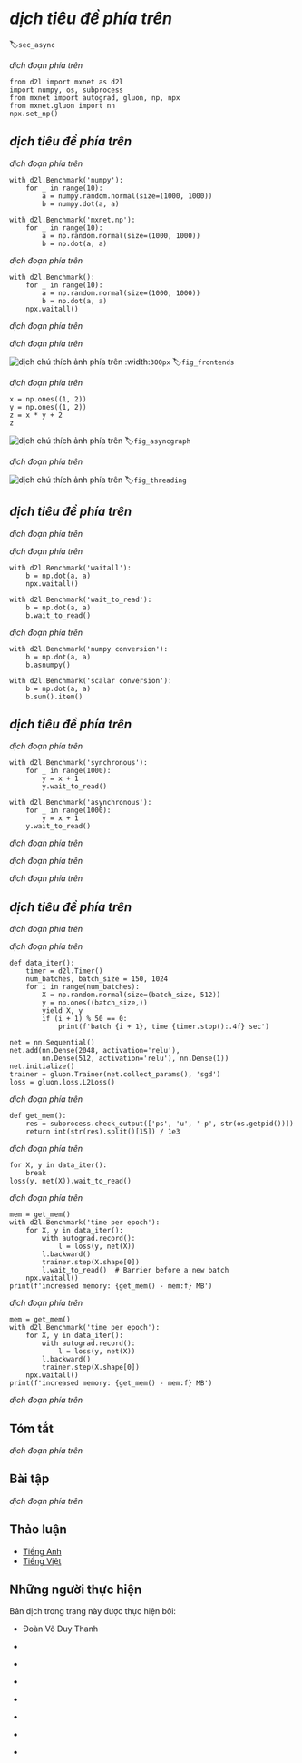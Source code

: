 <!-- ===================== Bắt đầu dịch Phần 1 ===================== -->
<!-- ========================================= REVISE PHẦN 1 - BẮT ĐẦU =================================== -->

<!--
# Asynchronous Computation
-->

# *dịch tiêu đề phía trên*
:label:`sec_async`

<!--
Today's computers are highly parallel systems, consisting of multiple CPU cores (often multiple threads per core), multiple processing elements per GPU and often multiple GPUs per device.
In short, we can process many different things at the same time, often on different devices.
Unfortunately Python is not a great way of writing parallel and asynchronous code, at least not with some extra help.
After all, Python is single-threaded and this is unlikely to change in the future.
Deep learning frameworks such as MXNet and TensorFlow utilize an asynchronous programming model to improve performance (PyTorch uses Python's own scheduler leading to a different performance trade-off).
Hence, understanding how asynchronous programming works helps us to develop more efficient programs, by proactively reducing computational requirements and mutual dependencies.
This allows us to reduce memory overhead and increase processor utilization.
We begin by importing the necessary libraries.
-->

*dịch đoạn phía trên*


```{.python .input  n=1}
from d2l import mxnet as d2l
import numpy, os, subprocess
from mxnet import autograd, gluon, np, npx
from mxnet.gluon import nn
npx.set_np()
```

<!--
## Asynchrony via Backend
-->

## *dịch tiêu đề phía trên*

<!--
For a warmup consider the following toy problem - we want to generate a random matrix and multiply it.
Let us do that both in NumPy and in MXNet NP to see the difference.
-->

*dịch đoạn phía trên*


```{.python .input  n=2}
with d2l.Benchmark('numpy'):
    for _ in range(10):
        a = numpy.random.normal(size=(1000, 1000))
        b = numpy.dot(a, a)

with d2l.Benchmark('mxnet.np'):
    for _ in range(10):
        a = np.random.normal(size=(1000, 1000))
        b = np.dot(a, a)
```


<!--
This is orders of magnitude faster.
At least it seems to be so.
Since both are executed on the same processor something else must be going on.
Forcing MXNet to finish all computation prior to returning shows what happened previously: computation is being executed by the backend while the frontend returns control to Python.
-->

*dịch đoạn phía trên*

```{.python .input  n=3}
with d2l.Benchmark():
    for _ in range(10):
        a = np.random.normal(size=(1000, 1000))
        b = np.dot(a, a)
    npx.waitall()
```


<!--
Broadly speaking, MXNet has a frontend for direct interaction with the users, e.g., via Python, as well as a backend used by the system to perform the computation.
The backend possesses its own threads that continuously collect and execute queued tasks.
Note that for this to work the backend must be able to keep track of the dependencies between various steps in the computational graph.
Hence it is ony possible to parallelize operations that do not depend on each other.
-->

*dịch đoạn phía trên*

<!-- ===================== Kết thúc dịch Phần 1 ===================== -->

<!-- ===================== Bắt đầu dịch Phần 2 ===================== -->

<!--
As shown in :numref:`fig_frontends`, users can write MXNet programs in various frontend languages, such as Python, R, Scala and C++.
Regardless of the front-end programming language used, the execution of MXNet programs occurs primarily in the back-end of C++ implementations.
Operations issued by the frontend language are passed on to the backend for execution.
The backend manages its own threads that continuously collect and execute queued tasks.
Note that for this to work the backend must be able to keep track of the dependencies between various steps in the computational graph.
That is, it is not possible to parallelize operations that depend on each other.
-->

*dịch đoạn phía trên*

<!--
![Programming Frontends.](../img/frontends.png)
-->

![*dịch chú thích ảnh phía trên*](../img/frontends.png)
:width:`300px`
:label:`fig_frontends`


<!--
Let us look at another toy example to understand the dependency graph a bit better.
-->

*dịch đoạn phía trên*


```{.python .input  n=4}
x = np.ones((1, 2))
y = np.ones((1, 2))
z = x * y + 2
z
```

<!--
![Dependencies.](../img/asyncgraph.svg)
-->

![*dịch chú thích ảnh phía trên*](../img/asyncgraph.svg)
:label:`fig_asyncgraph`


<!--
The code snippet above is also illustrated in :numref:`fig_asyncgraph`.
Whenever the Python frontend thread executes one of the first three statements, it simply returns the task to the backend queue.
When the last statement’s results need to be printed, the Python frontend thread will wait for the C++ backend thread to finish computing result of the variable `z`.
One benefit of this design is that the Python frontend thread does not need to perform actual computations.
Thus, there is little impact on the program’s overall performance, regardless of Python’s performance.
:numref:`fig_threading` illustrates how frontend and backend interact.
-->

*dịch đoạn phía trên*

<!--
![Frontend and Backend.](../img/threading.svg)
-->

![*dịch chú thích ảnh phía trên*](../img/threading.svg)
:label:`fig_threading`

<!-- ===================== Kết thúc dịch Phần 2 ===================== -->

<!-- ===================== Bắt đầu dịch Phần 3 ===================== -->

<!--
## Barriers and Blockers
-->

## *dịch tiêu đề phía trên*

<!--
There are a number of operations that will force Python to wait for completion:
* Most obviously `npx.waitall()` waits until all computation has completed, regardless of when the compute instructions were issued.
In practice it is a bad idea to use this operator unless absolutely necessary since it can lead to poor performance.
* If we just want to wait until a specific variable is available we can call `z.wait_to_read()`.
In this case MXNet blocks return to Python until the variable `z` has been computed. Other computation may well continue afterwards.
-->

*dịch đoạn phía trên*

<!--
Let us see how this works in practice:
-->

*dịch đoạn phía trên*


```{.python .input  n=5}
with d2l.Benchmark('waitall'):
    b = np.dot(a, a)
    npx.waitall()

with d2l.Benchmark('wait_to_read'):
    b = np.dot(a, a)
    b.wait_to_read()
```


<!--
Both operations take approximately the same time to complete.
Besides the obvious blocking operations we recommend that the reader is aware of *implicit* blockers.
Printing a variable clearly requires the variable to be available and is thus a blocker.
Lastly, conversions to NumPy via `z.asnumpy()` and conversions to scalars via `z.item()` are blocking, since NumPy has no notion of asynchrony.
It needs access to the values just like the `print` function.
Copying small amounts of data frequently from MXNet's scope to NumPy and back can destroy performance of an otherwise efficient code, 
since each such operation requires the compute graph to evaluate all intermediate results needed to get the relevant term *before* anything else can be done.
-->

*dịch đoạn phía trên*


```{.python .input  n=7}
with d2l.Benchmark('numpy conversion'):
    b = np.dot(a, a)
    b.asnumpy()

with d2l.Benchmark('scalar conversion'):
    b = np.dot(a, a)
    b.sum().item()
```

<!-- ===================== Kết thúc dịch Phần 3 ===================== -->

<!-- ===================== Bắt đầu dịch Phần 4 ===================== -->

<!--
## Improving Computation
-->

## *dịch tiêu đề phía trên*

<!--
On a heavily multithreaded system (even regular laptops have 4 threads or more and on multi-socket servers this number can exceed 256) the overhead of scheduling operations can become significant.
This is why it is highly desirable to have computation and scheduling occur asynchronously and in parallel.
To illustrate the benefit of doing this let us see what happens if we increment a variable by 1 multiple times, both in sequence or asynchronously.
We simulate synchronous execution by inserting a `wait_to_read()` barrier in between each addition.
-->

*dịch đoạn phía trên*


```{.python .input  n=9}
with d2l.Benchmark('synchronous'):
    for _ in range(1000):
        y = x + 1
        y.wait_to_read()

with d2l.Benchmark('asynchronous'):
    for _ in range(1000):
        y = x + 1
    y.wait_to_read()
```


<!--
A slightly simplified interaction between the Python front-end thread and the C++ back-end thread can be summarized as follows:
-->

*dịch đoạn phía trên*

<!--
1. The front-end orders the back-end to insert the calculation task `y = x + 1` into the queue.
2. The back-end then receives the computation tasks from the queue and performs the actual computations.
3. The back-end then returns the computation results to the front-end.
-->

*dịch đoạn phía trên*

<!--
Assume that the durations of these three stages are $t_1, t_2$ and $t_3$, respectively.
If we do not use asynchronous programming, the total time taken to perform 1000 computations is approximately $1000 (t_1+ t_2 + t_3)$.
If asynchronous programming is used, the total time taken to perform 1000 computations can be reduced to $t_1 + 1000 t_2 + t_3$ (assuming $1000 t_2 > 999t_1$), 
since the front-end does not have to wait for the back-end to return computation results for each loop.
-->

*dịch đoạn phía trên*

<!-- ===================== Kết thúc dịch Phần 4 ===================== -->

<!-- ===================== Bắt đầu dịch Phần 5 ===================== -->

<!-- ========================================= REVISE PHẦN 1 - KẾT THÚC ===================================-->

<!-- ========================================= REVISE PHẦN 2 - BẮT ĐẦU ===================================-->

<!--
## Improving Memory Footprint
-->

## *dịch tiêu đề phía trên*

<!--
Imagine a situation where we keep on inserting operations into the backend by executing Python code on the frontend.
For instance, the frontend might insert a large number of minibatch tasks within a very short time.
After all, if no meaningful computation happens in Python this can be done quite quickly.
If each of these tasks can be launched quickly at the same time this may cause a spike in memory usage.
Given a finite amount of memory available on GPUs (and even on CPUs) this can lead to resource contention or even program crashes.
Some readers might have noticed that previous training routines made use of synchronization methods such as `item` or even `asnumpy`.
-->

*dịch đoạn phía trên*

<!--
We recommend to use these operations carefully, e.g., for each minibatch, such as to balance computational efficiency and memory footprint.
To illustrate what happens let us implement a simple training loop for a deep network and measure its memory consumption and timing.
Below is the mock data generator and deep network.
-->

*dịch đoạn phía trên*


```{.python .input  n=10}
def data_iter():
    timer = d2l.Timer()
    num_batches, batch_size = 150, 1024
    for i in range(num_batches):
        X = np.random.normal(size=(batch_size, 512))
        y = np.ones((batch_size,))
        yield X, y
        if (i + 1) % 50 == 0:
            print(f'batch {i + 1}, time {timer.stop():.4f} sec')

net = nn.Sequential()
net.add(nn.Dense(2048, activation='relu'),
        nn.Dense(512, activation='relu'), nn.Dense(1))
net.initialize()
trainer = gluon.Trainer(net.collect_params(), 'sgd')
loss = gluon.loss.L2Loss()
```


<!--
Next we need a tool to measure the memory footprint of our code. We use a relatively primitive `ps` call to accomplish this (note that the latter only works on Linux and MacOS).
For a much more detailed analysis of what is going on here use e.g., Nvidia's [Nsight](https://developer.nvidia.com/nsight-compute-2019_5) or Intel's [vTune](https://software.intel.com/en-us/vtune).
-->

*dịch đoạn phía trên*


```{.python .input  n=12}
def get_mem():
    res = subprocess.check_output(['ps', 'u', '-p', str(os.getpid())])
    return int(str(res).split()[15]) / 1e3
```


<!--
Before we can begin testing we need to initialize the parameters of the network and process one batch.
Otherwise it would be tricky to see what the additional memory consumption is.
See :numref:`sec_deferred_init` for further details related to initialization.
-->

*dịch đoạn phía trên*


```{.python .input  n=13}
for X, y in data_iter():
    break
loss(y, net(X)).wait_to_read()
```

<!-- ===================== Kết thúc dịch Phần 5 ===================== -->

<!-- ===================== Bắt đầu dịch Phần 6 ===================== -->

<!--
To ensure that we do not overflow the task buffer on the backend we insert a `wait_to_read` call for the loss function at the end of each loop.
This forces the forward pass to complete before a new forward pass is commenced.
Note that a (possibly more elegant) alternative would have been to track the loss in a scalar variable and to force a barrier via the `item` call.
-->

*dịch đoạn phía trên*


```{.python .input  n=14}
mem = get_mem()
with d2l.Benchmark('time per epoch'):
    for X, y in data_iter():
        with autograd.record():
            l = loss(y, net(X))
        l.backward()
        trainer.step(X.shape[0])
        l.wait_to_read()  # Barrier before a new batch
    npx.waitall()
print(f'increased memory: {get_mem() - mem:f} MB')
```


<!--
As we see, the timing of the minibatches lines up quite nicely with the overall runtime of the optimization code.
Moreover, memory footprint only increases slightly.
Now let us see what happens if we drop the barrier at the end of each minibatch.
-->

*dịch đoạn phía trên*


```{.python .input  n=14}
mem = get_mem()
with d2l.Benchmark('time per epoch'):
    for X, y in data_iter():
        with autograd.record():
            l = loss(y, net(X))
        l.backward()
        trainer.step(X.shape[0])
    npx.waitall()
print(f'increased memory: {get_mem() - mem:f} MB')
```


<!--
Even though the time to issue instructions for the backend is an order of magnitude smaller, we still need to perform computation.
Consequently a large amount of intermediate results cannot be released and may pile up in memory.
While this didn't cause any issues in the toy example above, it might well have resulted in out of memory situations when left unchecked in real world scenarios.
-->

*dịch đoạn phía trên*

<!-- ===================== Kết thúc dịch Phần 6 ===================== -->

<!-- ===================== Bắt đầu dịch Phần 7 ===================== -->


## Tóm tắt

<!--
* MXNet decouples the Python frontend from an execution backend. This allows for fast asynchronous insertion of commands into the backend and associated parallelism.
* Asynchrony leads to a rather responsive frontend. However, use caution not to overfill the task queue since it may lead to excessive memory consumption.
* It is recommended to synchronize for each minibatch to keep frontend and backend approximately synchronized.
* Be aware of the fact that conversions from MXNet's memory management to Python will force the backend to wait until  the specific variable is ready. 
`print`, `asnumpy` and `item` all have this effect. This can be desirable but a carless use of synchronization can ruin performance.
* Chip vendors offer sophisticated performance analysis tools to obtain a much more fine-grained insight into the efficiency of deep learning.
-->

*dịch đoạn phía trên*


## Bài tập

<!--
1. We mentioned above that using asynchronous computation can reduce the total amount of time needed to perform $1000$ computations to $t_1 + 1000 t_2 + t_3$. Why do we have to assume $1000 t_2 > 999 t_1$ here?
2. How would you need to modify the training loop if you wanted to have an overlap of one minibatch each? I.e., if you wanted to ensure that batch $b_t$ finishes before batch $b_{t+2}$ commences?
3. What might happen if we want to execute code on CPUs and GPUs simultaneously? Should you still insist on synchronizing after every minibatch has been issued?
4. Measure the difference between `waitall` and `wait_to_read`. Hint: perform a number of instructions and synchronize for an intermediate result.
-->

*dịch đoạn phía trên*


<!-- ===================== Kết thúc dịch Phần 7 ===================== -->
<!-- ========================================= REVISE PHẦN 2 - KẾT THÚC ===================================-->

## Thảo luận
* [Tiếng Anh](https://discuss.mxnet.io/t/2381)
* [Tiếng Việt](https://forum.machinelearningcoban.com/c/d2l)

## Những người thực hiện
Bản dịch trong trang này được thực hiện bởi:
<!--
Tác giả của mỗi Pull Request điền tên mình và tên những người review mà bạn thấy
hữu ích vào từng phần tương ứng. Mỗi dòng một tên, bắt đầu bằng dấu `*`.
Tên đầy đủ của các reviewer có thể được tìm thấy tại https://github.com/aivivn/d2l-vn/blob/master/docs/contributors_info.md
-->

* Đoàn Võ Duy Thanh
<!-- Phần 1 -->
* 

<!-- Phần 2 -->
* 

<!-- Phần 3 -->
* 

<!-- Phần 4 -->
* 

<!-- Phần 5 -->
* 

<!-- Phần 6 -->
* 

<!-- Phần 7 -->
* 
